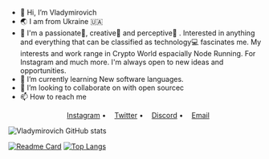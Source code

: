 - 👋 Hi, I’m Vladymirovich
- 🌏 I am from Ukraine 🇺🇦
- 👀 I'm a passionate🥇, creative🎨 and perceptive🔭 . Interested in anything and everything that can be classified as technology💻 fascinates me. My interests and work range in Crypto World espacially Node Running. For Instagram and much more. I'm always open to new ideas and opportunities.
- 🌱 I’m currently learning New software languages.
- 💞️ I’m looking to collaborate on with open sourcec
- 📫 How to reach me 

<p align="center">
  <a href="https://www.instagram.com/vladymirovich33/"><img src="https://img.icons8.com/color/96/000000/instagram.png" height="13"/>Instagram</a> •
  <a href="https://twitter.com/vladymirovich33"><img src="https://img.icons8.com/color/96/000000/twitter-circled.png" height="13"/>Twitter</a> •
  <a href="https://discord.com/channels/@vladymirovich | Sui Global#7179"><img src="https://img.icons8.com/color/96/000000/discord.png" height="13"/>Discord</a> •
  <a href="mailto:vladymirovich33@gmail.com"><img src="https://img.icons8.com/color/96/000000/email.png" height="13"/>Email</a>
</p>

![Vladymirovich GitHub stats](https://github-readme-stats.vercel.app/api?username=Vladymirovich&hide=issues&show_icons=true&hide_border=true&count_private=true&theme=merko)

[![Readme Card](https://github-readme-stats.vercel.app/api/pin/?username=Vladymirovich&repo=Vladymirovich)](https://github.com/Vladymirovich/Vladymirovich)
[![Top Langs](https://github-readme-stats.vercel.app/api/top-langs/?username=Vladymirovich)](https://github.com/Vladymirovich/Vladymirovich&layout=compact&langs_count=10)



<!---
Vladymirovich/Vladymirovich is a ✨ special ✨ repository because its `README.md` (this file) appears on your GitHub profile.
You can click the Preview link to take a look at your changes.
--->
